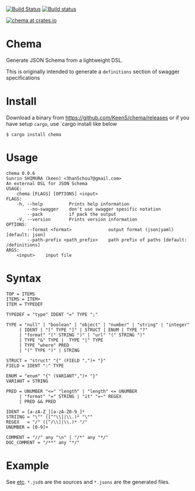 [![Build Status](https://travis-ci.org/KeenS/chema.svg?branch=master)](https://travis-ci.org/KeenS/chema)
[![Build status](https://ci.appveyor.com/api/projects/status/3o96tvfb0wv597ud/branch/master?svg=true)](https://ci.appveyor.com/project/KeenS/chema/branch/master)


[![chema at crates.io](https://img.shields.io/crates/v/chema.svg)](https://crates.io/crates/chema)

# Chema
Generate JSON Schema from a lightweight DSL.

This is originally intended to generate a `definitions` section of swagger specifications

# Install

Download a binary from https://github.com/KeenS/chema/releases
or if you have setup `cargo`, use `cargo install like below

```
$ cargo install chema
```

# Usage

```
chema 0.0.6
Sunrin SHIMURA (keen) <3han5chou7@gmail.com>
An external DSL for JSON Schema
USAGE:
    chema [FLAGS] [OPTIONS] <input>
FLAGS:
    -h, --help          Prints help information
        --no-swagger    don't use swagger spesific notation
        --pack          if pack the output
    -V, --version       Prints version information
OPTIONS:
        --format <format>              output format (json|yaml) [default: json]
        --path-prefix <path_prefix>    path prefix of paths [default: /definitions]
ARGS:
    <input>    input file
```
# Syntax

```
TOP = ITEMS
ITEMS = ITEM+
ITEM = TYPEDEF

TYPEDEF = "type" IDENT "=" TYPE ";"

TYPE = "null" | "boolean" | "object" | "number" | "string" | "integer"
     | IDENT | "[" TYPE "]" | STRUCT | ENUM | TYPE "?"
     | "format" "(" STRING ")" | "url" "(" STRING ")"
     | TYPE "&" TYPE |  TYPE "|" TYPE
     | TYPE "where" PRED
     | "(" TYPE ")" | STRING

STRUCT = "struct" "{" (FIELD ",")+ "}"
FIELD = IDENT ":" TYPE

ENUM = "enum" "{" (VARIANT",")+ "}"
VARIANT = STRING

PRED = UNUMBER "<=" "length" | "length" <= UNUMBER
     | "format" "=" STRING | "it" "=~" REGEX
     | PRED && PRED

IDENT = [a-zA-Z_][a-zA-Z0-9_]*
STRIING = "\"" ([^"\\]|\\.)* "\""
REGEX   = "/" ([^/\\]|\\.)* "/"
UNUMBER = [0-9]+

COMMENT = "//" any "\n" | "/*" any "*/"
DOC_COMMENT = "/**" any "*/"
```

# Example

See [etc](etc). `*.jsd`s are the sources and `*.jsons` are the generated files.
